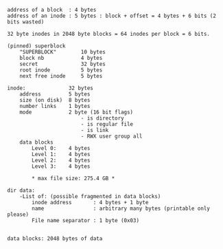     address of a block  : 4 bytes
    address of an inode : 5 bytes : block + offset = 4 bytes + 6 bits (2 bits wasted)

    32 byte inodes in 2048 byte blocks = 64 inodes per block = 6 bits.

    (pinned) superblock
        "SUPERBLOCK"        10 bytes
        block nb            4 bytes
        secret              32 bytes
        root inode          5 bytes
        next free inode     5 bytes

    inode:              32 bytes
        address         5 bytes
        size (on disk)  8 bytes
        number links    1 bytes 
        mode            2 byte (16 bit flags)
                            - is directory
                            - is regular file
                            - is link
                            - RWX user group all
        data blocks     
            Level 0:    4 bytes
            Level 1:    4 bytes
            Level 2:    4 bytes
            Level 3:    4 bytes

            * max file size: 275.4 GB *

    dir data:
        -List of: (possible fragmented in data blocks)
            inode address       : 4 bytes + 1 byte
            name                : arbitrary many bytes (printable only please)
            File name separator : 1 byte (0x03)


    data blocks: 2048 bytes of data